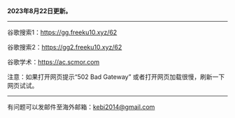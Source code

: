 **2023年8月22日更新。** 

***

谷歌搜索1：https://gg.freeku10.xyz/62 

谷歌搜索2：https://gg2.freeku10.xyz/62

谷歌学术：https://ac.scmor.com

注意：如果打开网页提示“502 Bad Gateway” 或者打开网页加载很慢，刷新一下网页试试。

***

有问题可以发邮件至海外邮箱：kebi2014@gmail.com